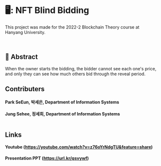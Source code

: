 # 🖥️: NFT Blind Bidding
This project was made for the 2022-2 Blockchain Theory course at Hanyang University.<div> <br>

## :pushpin: Abstract
When the owner starts the bidding, the bidder cannot see each one's price, and only they can see how much others bid through the reveal period. <div>

## Contributers
#### Park SeEun, 박세은, Department of Information Systems 
#### Jung Sehee, 정세희, Department of Information Systems <div> <br>
  
## Links
#### Youtube (https://youtube.com/watch?v=z76oYrNdgTU&feature=share)
#### Presentation PPT (https://url.kr/qsvywf) 
